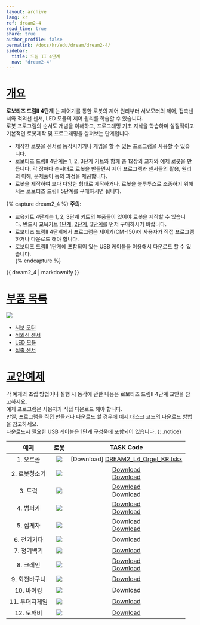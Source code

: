 ```yaml
---
layout: archive
lang: kr
ref: dream2-4
read_time: true
share: true
author_profile: false
permalink: /docs/kr/edu/dream/dream2-4/
sidebar:
  title: 드림 II 4단계
  nav: "dream2-4"
---
```


# [개요](#개요)

**로보티즈 드림II 4단계** 는 제어기를 통한 로봇의 제어 원리부터 서보모터의 제어, 접촉센서와 적외선 센서, LED 모듈의 제어 원리를 학습할 수 있습니다.  
로봇 프로그램의 순서도 개념을 이해하고, 프로그래밍 기초 지식을 학습하며 실질적이고 기본적인 로봇제작 및 프로그래밍을 살펴보는 단계입니다.  
- 제작한 로봇을 센서로 동작시키거나 게임을 할 수 있는 프로그램을 사용할 수 있습니다. 
- 로보티즈 드림II 4단계는 1, 2, 3단계 키트와 함께 총 12장의 교재와 예제 로봇을 만듭니다. 각 장마다 순서대로 로봇을 만들면서 제어 프로그램과 센서들의 활용, 원리의 이해, 문제풀이 등의 과정을 제공합니다. 
- 로봇을 제작하여 보다 다양한 형태로 제작하거나, 로봇을 블루투스로 조종하기 위해서는 로보티즈 드림II 5단계를 구매하시면 됩니다.

{% capture dream2_4 %}
**주의**:
- 교육키트 4단계는 1, 2, 3단계 키트의 부품들이 있어야 로봇을 제작할 수 있습니다. 반드시 교육키트 [1단계](/docs/kr/edu/dream/dream2-1/), [2단계](/docs/kr/edu/dream/dream2-2/), [3단계](/docs/kr/edu/dream/dream2-3/)를 먼저 구매하시기 바랍니다.  
- 로보티즈 드림II 4단계에서 프로그램은 제어기(CM-150)에 사용자가 직접 프로그램 하거나 다운로드 해야 합니다.  
- 로보티즈 드림II 1단계에 포함되어 있는 USB 케이블을 이용해서 다운로드 할 수 있습니다.  
{% endcapture %}

<div class="notice--warning">{{ dream2_4 | markdownify }}</div>

# [부품 목록](#부품-목록)

![](/assets/images/edu/dream/dream2/dream2_lv4_partlist_kr.jpg)

- [서보 모터]
- [적외선 센서]
- [LED 모듈]
- [접촉 센서]


# [교안예제](#교안예제)

각 예제의 조립 방법이나 실행 시 동작에 관한 내용은 로보티즈 드림II 4단계 교안을 참고하세요.  
예제 프로그램은 사용자가 직접 다운로드 해야 합니다.  
만일, 프로그램을 직접 만들거나 다운로드 할 경우에 [예제 태스크 코드의 다운로드 방법]을 참고하세요.  
다운로드시 필요한 USB 케이블은 1단계 구성품에 포함되어 있습니다.
{: .notice}

|예제|로봇|TASK Code|
| :---: | :---: | :---: |
|   1. 오르골|![](/assets/images/edu/dream/dream2/dream2_04_01_kr.jpg)    |                                [Download] [DREAM2_L4_Orgel_KR.tskx]                                |
| 2. 로봇청소기|![](/assets/images/edu/dream/dream2/dream2_04_02_kr.jpg)  | [Download][DREAM2_L4_CleanupRobot_KR.tskx]<br/>     [Download][DREAM2_L4_CleanupRobot_KR(RC).tskx] |
|    3. 트럭|![](/assets/images/edu/dream/dream2/dream2_04_03_kr.jpg)     |        [Download][DREAM2_L4_Truck_KR.tskx]<br/>     [Download][DREAM2_L4_Truck_KR(RC).tskx]        |
|   4. 범퍼카|![](/assets/images/edu/dream/dream2/dream2_04_04_kr.jpg)    |    [Download][DREAM2_L4_BumperCar_KR.tskx]<br/>     [Download][DREAM2_L4_BumperCar_KR(RC).tskx]    |
|   5. 집게차|![](/assets/images/edu/dream/dream2/dream2_04_05_kr.jpg)    |   [Download][DREAM2_L4_ProbingCar_KR.tskx]<br/>     [Download][DREAM2_L4_ProbingCar_KR(RC).tskx]   |
|  6. 전기기타|![](/assets/images/edu/dream/dream2/dream2_04_06_kr.jpg)   |                                [Download][DREAM2_L4_Guitar_KR.tskx]                                |
|  7. 청기백기|![](/assets/images/edu/dream/dream2/dream2_04_07_kr.jpg)   |                               [Download][DREAM2_L4_FlagGame_KR.tskx]                               |
|   8. 크레인|![](/assets/images/edu/dream/dream2/dream2_04_08_kr.jpg)    |        [Download][DREAM2_L4_Crane_KR.tskx]<br/>     [Download][DREAM2_L4_Crane_KR(RC).tskx]        |
| 9. 회전바구니|![](/assets/images/edu/dream/dream2/dream2_04_09_kr.jpg)  |                            [Download][DREAM2_L4_Basket_KR.tskx]                             |
|   10. 바이킹|![](/assets/images/edu/dream/dream2/dream2_04_10_kr.jpg)   |                                [Download][DREAM2_L4_Viking_KR.tskx]                                |
| 11. 두더지게임|![](/assets/images/edu/dream/dream2/dream2_04_11_kr.jpg) |                             [Download][DREAM2_L4_MoleHitting_KR.tskx]                              |
|   12. 도깨비|![](/assets/images/edu/dream/dream2/dream2_04_12_kr.jpg)   |                              [Download][DREAM2_L4_BabyGoblin_KR.tskx]                              |


[서보 모터]: /docs/kr/parts/motor/servo_motor/
[적외선 센서]: /docs/kr/parts/sensor/irss-10/
[LED 모듈]: /docs/kr/parts/display/lm-10/
[접촉 센서]: /docs/kr/parts/sensor/ts-10/
[예제 태스크 코드의 다운로드 방법]: /docs/kr/faq/download_task_code/#cm-150
[DREAM2_L4_Orgel_KR.tskx]: http://www.robotis.com/service/download.php?no=938
[DREAM2_L4_CleanupRobot_KR.tskx]: http://www.robotis.com/service/download.php?no=931
[DREAM2_L4_CleanupRobot_KR(RC).tskx]: http://www.robotis.com/service/download.php?no=930
[DREAM2_L4_Truck_KR.tskx]: http://www.robotis.com/service/download.php?no=942
[DREAM2_L4_Truck_KR(RC).tskx]: http://www.robotis.com/service/download.php?no=941
[DREAM2_L4_BumperCar_KR.tskx]: http://www.robotis.com/service/download.php?no=929
[DREAM2_L4_BumperCar_KR(RC).tskx]: http://www.robotis.com/service/download.php?no=928
[DREAM2_L4_ProbingCar_KR.tskx]: http://www.robotis.com/service/download.php?no=940
[DREAM2_L4_ProbingCar_KR(RC).tskx]: http://www.robotis.com/service/download.php?no=939
[DREAM2_L4_Guitar_KR.tskx]: http://www.robotis.com/service/download.php?no=936
[DREAM2_L4_FlagGame_KR.tskx]: http://www.robotis.com/service/download.php?no=935
[DREAM2_L4_Crane_KR.tskx]: http://www.robotis.com/service/download.php?no=933
[DREAM2_L4_Crane_KR(RC).tskx]: http://www.robotis.com/service/download.php?no=932
[DREAM2_L4_Basket_KR.tskx]: http://www.robotis.com/service/download.php?no=934
[DREAM2_L4_Viking_KR.tskx]: http://www.robotis.com/service/download.php?no=943
[DREAM2_L4_MoleHitting_KR.tskx]: http://www.robotis.com/service/download.php?no=937
[DREAM2_L4_BabyGoblin_KR.tskx]: http://www.robotis.com/service/download.php?no=927
